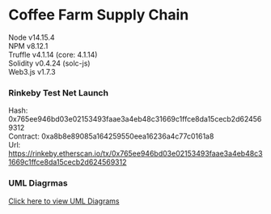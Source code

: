 <h1> Coffee Farm Supply Chain </h1>

Node v14.15.4 <br>
NPM v8.12.1 <br>
Truffle v4.1.14 (core: 4.1.14) <br>
Solidity v0.4.24 (solc-js) <br>
Web3.js v1.7.3 <br>

<h3> Rinkeby Test Net Launch </h3>

Hash: 0x765ee946bd03e02153493faae3a4eb48c31669c1ffce8da15cecb2d624569312 <br>
Contract: 0xa8b8e89085a164259550eea16236a4c77c0161a8 <br>
Url: https://rinkeby.etherscan.io/tx/0x765ee946bd03e02153493faae3a4eb48c31669c1ffce8da15cecb2d624569312

<h3> UML Diagrmas </h3>

[Click here to view UML Diagrams](UML)
